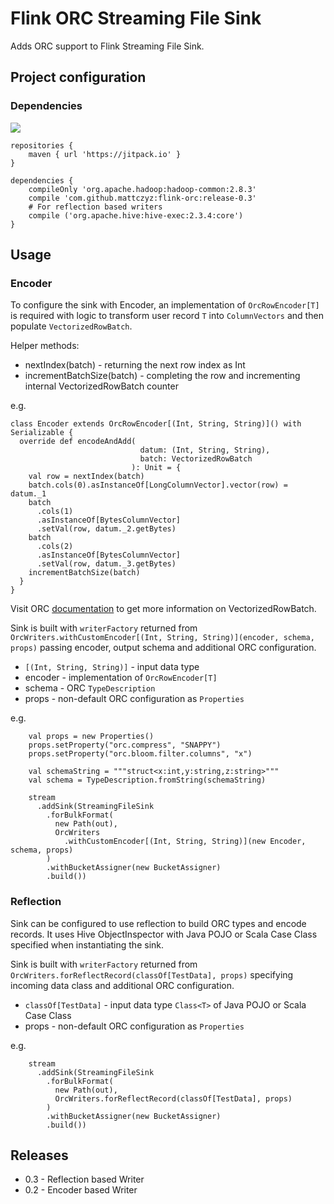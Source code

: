 # Flink ORC Streaming File Sink

Adds ORC support to Flink Streaming File Sink.

## Project configuration

### Dependencies

[![](https://jitpack.io/v/mattczyz/flink-orc.svg)](https://jitpack.io/#mattczyz/flink-orc)

```
repositories {
    maven { url 'https://jitpack.io' }
}

dependencies {
    compileOnly 'org.apache.hadoop:hadoop-common:2.8.3'
    compile 'com.github.mattczyz:flink-orc:release-0.3'
    # For reflection based writers
    compile ('org.apache.hive:hive-exec:2.3.4:core')
}
```

## Usage

### Encoder
To configure the sink with Encoder, an implementation of `OrcRowEncoder[T]` is required with logic to transform user record `T` into `ColumnVectors` and then populate `VectorizedRowBatch`.

Helper methods:
* nextIndex(batch) - returning the next row index as Int
* incrementBatchSize(batch) - completing the row and incrementing internal VectorizedRowBatch counter

e.g.

```
class Encoder extends OrcRowEncoder[(Int, String, String)]() with Serializable {
  override def encodeAndAdd(
                             datum: (Int, String, String),
                             batch: VectorizedRowBatch
                           ): Unit = {
    val row = nextIndex(batch)
    batch.cols(0).asInstanceOf[LongColumnVector].vector(row) = datum._1
    batch
      .cols(1)
      .asInstanceOf[BytesColumnVector]
      .setVal(row, datum._2.getBytes)
    batch
      .cols(2)
      .asInstanceOf[BytesColumnVector]
      .setVal(row, datum._3.getBytes)
    incrementBatchSize(batch)
  }
}
```

Visit ORC [documentation](https://orc.apache.org/docs/core-java.html) to get more information on VectorizedRowBatch.

Sink is built with `writerFactory` returned from 
```OrcWriters.withCustomEncoder[(Int, String, String)](encoder, schema, props)``` 
passing encoder, output schema and additional ORC configuration.

* `[(Int, String, String)]` - input data type
* encoder - implementation of `OrcRowEncoder[T]`
* schema - ORC `TypeDescription`
* props - non-default ORC configuration as `Properties`

e.g.
```
    val props = new Properties()
    props.setProperty("orc.compress", "SNAPPY")
    props.setProperty("orc.bloom.filter.columns", "x")

    val schemaString = """struct<x:int,y:string,z:string>"""
    val schema = TypeDescription.fromString(schemaString)

    stream
      .addSink(StreamingFileSink
        .forBulkFormat(
          new Path(out),
          OrcWriters
            .withCustomEncoder[(Int, String, String)](new Encoder, schema, props)
        )
        .withBucketAssigner(new BucketAssigner)
        .build())

```

### Reflection
Sink can be configured to use reflection to build ORC types and encode records. It uses Hive ObjectInspector with Java POJO or Scala Case Class specified when instantiating the sink.

Sink is built with `writerFactory` returned from 
```OrcWriters.forReflectRecord(classOf[TestData], props)``` 
specifying incoming data class and additional ORC configuration.

* `classOf[TestData]` - input data type `Class<T>` of Java POJO or Scala Case Class
* props - non-default ORC configuration as `Properties`

e.g.
```
    stream
      .addSink(StreamingFileSink
        .forBulkFormat(
          new Path(out),
          OrcWriters.forReflectRecord(classOf[TestData], props)
        )
        .withBucketAssigner(new BucketAssigner)
        .build())
```

## Releases 

* 0.3 - Reflection based Writer
* 0.2 - Encoder based Writer
